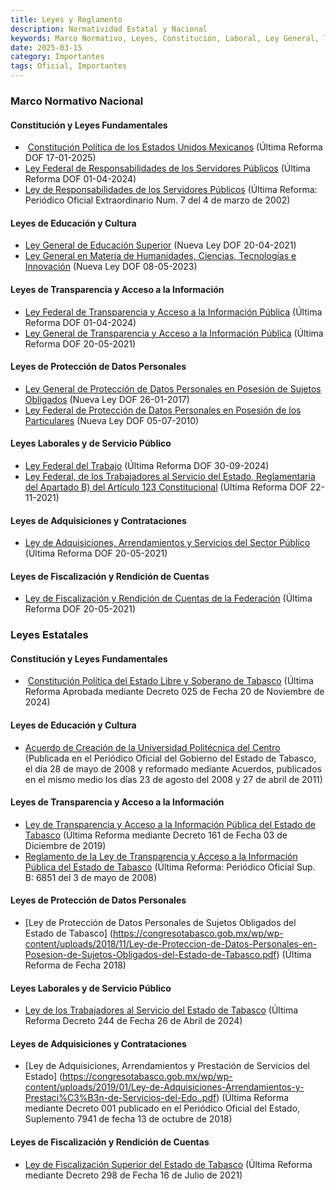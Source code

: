```yaml
---
title: Leyes y Reglamento
description: Normatividad Estatal y Nacional
keywords: Marco Normativo, Leyes, Constitución, Laboral, Ley General, Transparencia
date: 2025-03-15
category: Importantes
tags: Oficial, Importantes
---
```



### Marco Normativo Nacional


#### Constitución y Leyes Fundamentales
*  [Constitución Política de los Estados Unidos Mexicanos](https://www.diputados.gob.mx/LeyesBiblio/pdf/CPEUM.pdf) (Última Reforma DOF 17-01-2025)
* [Ley Federal de Responsabilidades de los Servidores Públicos](https://www.diputados.gob.mx/LeyesBiblio/pdf/LFRSP.pdf) (Última Reforma DOF 01-04-2024)
* [Ley de Responsabilidades de los Servidores Públicos](https://tsj-tabasco.gob.mx/documentos/3315/LEY-DE-RESPONSABILIDADES-DE-LOS-SERVIDORES-PUBLICOS/&ved=2ahUKEwiLxc-OpY-LAxVPKEQIHZotEcEQFnoECAgQAQ&usg=AOvVaw23b3jOSo3GyZeyvyyTcaTx) (Última Reforma: Periódico Oficial Extraordinario Num. 7 del 4 de marzo de 2002)

#### Leyes de Educación y Cultura
* [Ley General de Educación Superior](https://www.diputados.gob.mx/LeyesBiblio/pdf/LGES_200421.pdf) (Nueva Ley DOF 20-04-2021)
* [Ley General en Materia de Humanidades, Ciencias, Tecnologías e Innovación](https://www.diputados.gob.mx/LeyesBiblio/pdf/LGMHCTI.pdf) (Nueva Ley DOF 08-05-2023)

#### Leyes de Transparencia y Acceso a la Información
* [Ley Federal de Transparencia y Acceso a la Información Pública](https://www.diputados.gob.mx/LeyesBiblio/pdf/LFTAIP.pdf) (Última Reforma DOF 01-04-2024)
* [Ley General de Transparencia y Acceso a la Información Pública](https://www.diputados.gob.mx/LeyesBiblio/pdf/LGTAIP.pdf) (Última Reforma DOF 20-05-2021)

#### Leyes de Protección de Datos Personales
* [Ley General de Protección de Datos Personales en Posesión de Sujetos Obligados](https://www.diputados.gob.mx/LeyesBiblio/pdf/LGPDPPSO.pdf) (Nueva Ley DOF 26-01-2017)
* [Ley Federal de Protección de Datos Personales en Posesión de los Particulares](https://www.diputados.gob.mx/LeyesBiblio/pdf/LFPDPPP.pdf) (Nueva Ley DOF 05-07-2010)

#### Leyes Laborales y de Servicio Público
* [Ley Federal del Trabajo](https://www.diputados.gob.mx/LeyesBiblio/pdf/LFT.pdf) (Última Reforma DOF 30-09-2024)
* [Ley Federal, de los Trabajadores al Servicio del Estado, Reglamentaria del Apartado B) del Artículo 123 Constitucional](https://www.diputados.gob.mx/LeyesBiblio/pdf/LFTSE.pdf) (Última Reforma DOF 22-11-2021)

#### Leyes de Adquisiciones y Contrataciones
* [Ley de Adquisiciones, Arrendamientos y Servicios del Sector Público](https://www.diputados.gob.mx/LeyesBiblio/pdf/14_200521.pdf) (Última Reforma DOF 20-05-2021)

#### Leyes de Fiscalización y Rendición de Cuentas
* [Ley de Fiscalización y Rendición de Cuentas de la Federación](https://www.diputados.gob.mx/LeyesBiblio/pdf/LFRCF_200521.pdf) (Última Reforma DOF 20-05-2021)


### Leyes Estatales


#### Constitución y Leyes Fundamentales
*  [Constitución Política del Estado Libre y Soberano de Tabasco](https://congresotabasco.gob.mx/wp-content/uploads/2024/12/Constitucion-Politica-del-Estado-de-Tabasco1-1.pdf) (Última Reforma Aprobada mediante Decreto 025 de Fecha 20 de Noviembre de 2024)

#### Leyes de Educación y Cultura
* [Acuerdo de Creación de la Universidad Politécnica del Centro](https://updc.edu.mx/content/acuerdo-de-creacion) (Publicada en el Periódico Oficial del Gobierno del Estado de Tabasco, el día 28 de mayo de 2008 y reformado mediante Acuerdos, publicados en el mismo medio los días 23 de agosto del 2008 y 27 de abril de 2011)

#### Leyes de Transparencia y Acceso a la Información
* [Ley de Transparencia y Acceso a la Información Pública del Estado de Tabasco](https://congresotabasco.gob.mx/wp/wp-content/uploads/2019/02/Ley-de-Transparencia-y-Acceso-a-la-Informacio%CC%81n-Pu%CC%81blica-del-Estado-de-Tabasco.pdf) (Última Reforma mediante Decreto 161 de Fecha 03 de Diciembre de 2019)
* [Reglamento de la Ley de Transparencia y Acceso a la Información Pública del Estado de Tabasco](https://www.google.com/url?sa=t&source=web&rct=j&opi=89978449&url=https://tsj-tabasco.gob.mx/documentos/3322/REGLAMENTO-DE-LA-LEY-DE-TRANSPARENCIA-Y-ACCESO-A-LA-INFORMACION-PUBLICA-DEL-ESTADO-DE-TABASCO/&ved=2ahUKEwjLlPizno-LAxXJLEQIHSczHFkQFnoECAgQAQ&usg=AOvVaw3NzZon5JqjEAd7Jfqo5tm3) (Última Reforma: Periódico Oficial Sup. B: 6851 del 3 de mayo de 2008)

#### Leyes de Protección de Datos Personales
* [Ley de Protección de Datos Personales de Sujetos Obligados del Estado de Tabasco] (https://congresotabasco.gob.mx/wp/wp-content/uploads/2018/11/Ley-de-Proteccion-de-Datos-Personales-en-Posesion-de-Sujetos-Obligados-del-Estado-de-Tabasco.pdf) (Última Reforma de Fecha 2018)

#### Leyes Laborales y de Servicio Público
* [Ley de los Trabajadores al Servicio del Estado de Tabasco](https://congresotabasco.gob.mx/wp/wp-content/uploads/2024/05/Ley-de-los-Trabajadores-al-Servicio-del-Estado-de-Tabasco.pdf) (Última Reforma Decreto 244 de Fecha 26 de Abril de 2024)

#### Leyes de Adquisiciones y Contrataciones
* [Ley de Adquisiciones, Arrendamientos y Prestación de Servicios del Estado] (https://congresotabasco.gob.mx/wp/wp-content/uploads/2019/01/Ley-de-Adquisiciones-Arrendamientos-y-Prestaci%C3%B3n-de-Servicios-del-Edo..pdf) (Última Reforma mediante Decreto 001 publicado en el Periódico Oficial del Estado, Suplemento 7941 de fecha 13 de octubre de 2018)

#### Leyes de Fiscalización y Rendición de Cuentas
* [Ley de Fiscalización Superior del Estado de Tabasco](https://congresotabasco.gob.mx/wp/wp-content/uploads/2021/09/Ley-de-Fiscalizacion-Superior-del-Estado-de-Tabasco.pdf) (Última Reforma mediante Decreto 298 de Fecha 16 de Julio de 2021)